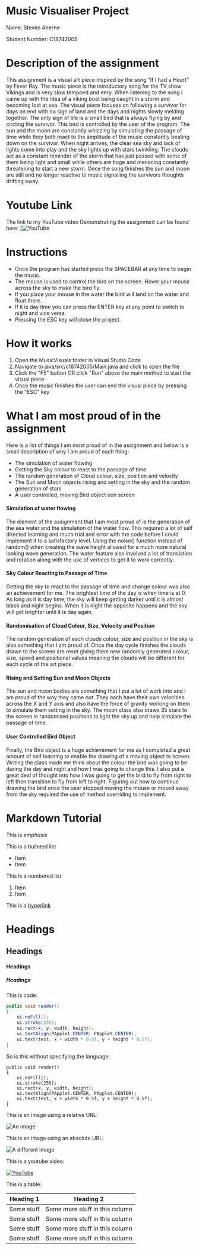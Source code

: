 # Music Visualiser Project

Name: Steven Aherne

Student Number: C18742005

# Description of the assignment
This assignment is a visual art piece inspired by the song "If I had a Heart" by Fever Ray. The music piece is the introductory song for the TV show Vikings and is very slow tempoed and eery. When listening to the song I came up with the idea of a viking boat being caught in a storm and becoming lost at sea. The visual piece focuses on following a survivor for days on end with no sign of land and the days and nights slowly melding together. The only sign of life is a small bird that is always flying by and circling the survivor. This bird is controlled by the user of the program. The sun and the moon are constantly whizzing by simulating the passage of time while they both react to the amplitude of the music constantly beating down on the survivor. When night arrives, the clear sea sky and lack of lights come into play and the sky lights up with stars twinkling. The clouds act as a constant reminder of the storm that has just passed with some of them being light and small while others are huge and menacing constantly threatening to start a new storm. Once the song finishes the sun and moon are still and no longer reactive to music signalling the survivors thoughts drifting away.

# Youtube Link
The link to my YouTube video Demonstrating the assignment can be found here: [![YouTube](https://www.youtube.com/)

# Instructions
- Once the program has started press the SPACEBAR at any time to begin the music.
- The mouse is used to control the bird on the screen. Hover your mouse across the sky to make the bird fly.
- If you place your mouse in the water the bird will land on the water and float there.
- If it is day time you can press the ENTER key at any point to switch to night and vice versa. 
- Pressing the ESC key will close the project.


# How it works
1. Open the MusicVisuals folder in Visual Studio Code
2. Navigate to java/src/c18742005/Main.java and click to open the file
3. Click the "F5" button OR click "Run" above the main method to start the visual piece
4. Once the music finishes the user can end the visual piece by pressing the "ESC" key

# What I am most proud of in the assignment
Here is a list of things I am most proud of in the assignment and below is a small description of why I am proud of each thing:
- The simulation of water flowing
- Getting the Sky colour to react to the passage of time
- The random generation of Cloud colour, size, position and velocity
- The Sun and Moon objects rising and setting in the sky and the random generation of stars
- A user controlled, moving Bird object oon screen

#### Simulation of water flowing
The element of the assignment that I am most proud of is the generation of the sea water and the simulation of the water flow. This required a lot of self directed learning and much trial and error with the code before I could implement it to a satisfactory level. Using the noise() function instead of random() when creating the wave height allowed for a much more natural looking wave generation. The water feature also involved a lot of translation and rotation along with the use of vertices to get it to work correctly.

#### Sky Colour Reacting to Passage of Time
Getting the sky to react to the passage of time and change colour was also an achievement for me. The brightest time of the day is when time is at 0. As long as it is day time, the sky will keep getting darker until it is almost black and night begins. When it is night the opposite happens and the sky will get brighter until it is day again.

#### Randomisation of Cloud Colour, Size, Velocity and Position
The random generation of each clouds colour, size and position in the sky is also something that I am proud of. Once the day cycle finishes the clouds drawn to the screen are reset giving them new randomly generated colour, size, speed and positional values meaning the clouds will be different for each cycle of the art piece.

#### Rising and Setting Sun and Moon Objects
The sun and moon bodies are something that I put a lot of work into and I am proud of the way they came out. They each have their own velocities across the X and Y axis and also have the force of gravity working on them to simulate them setting in the sky. The moon class also draws 35 stars to the screen in randomised positions to light the sky up and help simulate the passage of time.

#### User Controlled Bird Object
Finally, the Bird object is a huge achievement for me as I completed a great amount of self learning to enable the drawing of a moving object to screen. Writing the class made me think about the colour the bird was going to be during the day and night and how I was going to change this. I also put a great deal of thought into how I was going to get the bird to fly from right to left then transition to fly from left to right. Figuring out how to continue drawing the bird once the user stopped moving the mouse or moved away from the sky required the use of method overriding to implement.

# Markdown Tutorial

This is *emphasis*

This is a bulleted list

- Item
- Item

This is a numbered list

1. Item
1. Item

This is a [hyperlink](http://bryanduggan.org)

# Headings
## Headings
#### Headings
##### Headings

This is code:

```Java
public void render()
{
	ui.noFill();
	ui.stroke(255);
	ui.rect(x, y, width, height);
	ui.textAlign(PApplet.CENTER, PApplet.CENTER);
	ui.text(text, x + width * 0.5f, y + height * 0.5f);
}
```

So is this without specifying the language:

```
public void render()
{
	ui.noFill();
	ui.stroke(255);
	ui.rect(x, y, width, height);
	ui.textAlign(PApplet.CENTER, PApplet.CENTER);
	ui.text(text, x + width * 0.5f, y + height * 0.5f);
}
```

This is an image using a relative URL:

![An image](images/p8.png)

This is an image using an absolute URL:

![A different image](https://bryanduggandotorg.files.wordpress.com/2019/02/infinite-forms-00045.png?w=595&h=&zoom=2)

This is a youtube video:

[![YouTube](http://img.youtube.com/vi/J2kHSSFA4NU/0.jpg)](https://www.youtube.com/watch?v=J2kHSSFA4NU)

This is a table:

| Heading 1 | Heading 2 |
|-----------|-----------|
|Some stuff | Some more stuff in this column |
|Some stuff | Some more stuff in this column |
|Some stuff | Some more stuff in this column |
|Some stuff | Some more stuff in this column |


